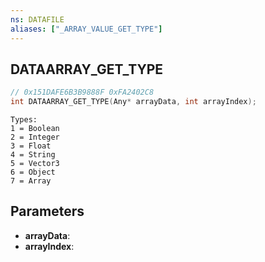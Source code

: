 ```yaml
---
ns: DATAFILE
aliases: ["_ARRAY_VALUE_GET_TYPE"]
---
```

## DATAARRAY_GET_TYPE

```c
// 0x151DAFE6B3B9888F 0xFA2402C8
int DATAARRAY_GET_TYPE(Any* arrayData, int arrayIndex);
```

```
Types:
1 = Boolean
2 = Integer
3 = Float
4 = String
5 = Vector3
6 = Object
7 = Array
```

## Parameters
* **arrayData**:
* **arrayIndex**:
